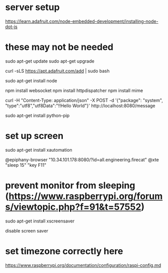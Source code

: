 # server setup
https://learn.adafruit.com/node-embedded-development/installing-node-dot-js

# these may not be needed
sudo apt-get update
sudo apt-get upgrade

curl -sLS https://apt.adafruit.com/add | sudo bash

sudo apt-get install node

npm install websocket
npm install httpdispatcher
npm install mime

curl -H "Content-Type: application/json" -X POST -d '{"package": "system", "type":"utf8","utf8Data":"!!Hello World"}' http://localhost:8080/message


sudo apt-get install python-pip


# set up screen
sudo apt-get install xautomation

@epiphany-browser "10.34.101.178:8080/?id=all.engineering.firecat"
@xte "sleep 15" "key F11"

# prevent monitor from sleeping (https://www.raspberrypi.org/forums/viewtopic.php?f=91&t=57552)
sudo apt-get install xscreensaver

disable screen saver

# set timezone correctly here
https://www.raspberrypi.org/documentation/configuration/raspi-config.md
